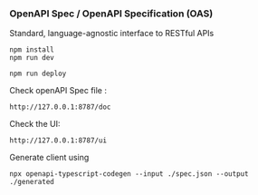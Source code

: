 ### OpenAPI Spec / OpenAPI Specification (OAS)
Standard, language-agnostic interface to RESTful APIs 

```
npm install
npm run dev
```

```
npm run deploy
```

Check openAPI Spec file : 
```
http://127.0.0.1:8787/doc
```

Check the UI: 
```
http://127.0.0.1:8787/ui
```

Generate client using 
```
npx openapi-typescript-codegen --input ./spec.json --output ./generated
```